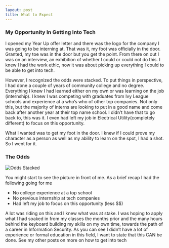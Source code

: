 ```yaml
---
layout: post
title: What to Expect
---
```


### My Opportunity In Getting Into Tech

I opened my Year Up offer letter and there was the logo for the company I was going to be interning at. That was it, my foot was officially in the door. Granted, my toe was in the door but you get the point. From there on out I was on an interview, an exhibition of whether I could or could not do this. I knew I had the work ethic, now it was about picking up everything I could to be able to get into tech.

However, I recognized the odds were stacked. To put things in perspective, I had done a couple of years of community college and no degree. Everything I knew I had learned either on my own or was learning on the job (internship). I knew I was competing with graduates from Ivy League schools and experience at a who’s who of other top companies. Not only this, but the majority of interns are looking to put in a good name and come back after another year at their top name school. I didn’t have that to go back to, this was it. I even had left my job in Electrical Utility(completely different) to focus on this opportunity.

What I wanted was to get my foot in the door. I knew if I could prove my character as a person as well as my ability to learn on the spot, I had a shot. So I went for it.


### The Odds 

![Odds Stacked]({{site.baseurl}}/images/new_odds_stacked.jpeg)

You might start to see the picture in front of me. As a brief recap I had the following going for me

* No college experience at a top school
* No previous internship at tech companies
* Had left my job to focus on this opportunity (less $$)

A lot was riding on this and I knew what was at stake. I was hoping to apply what I had soaked in from my classes the months prior and the many hours behind the keyboard building my skills on my own time, towards the path of a career in Information Security. As you can see I didn’t have a lot of experience or formal education in this field, I want to state that this CAN be done. See my other posts on more on how to get into tech